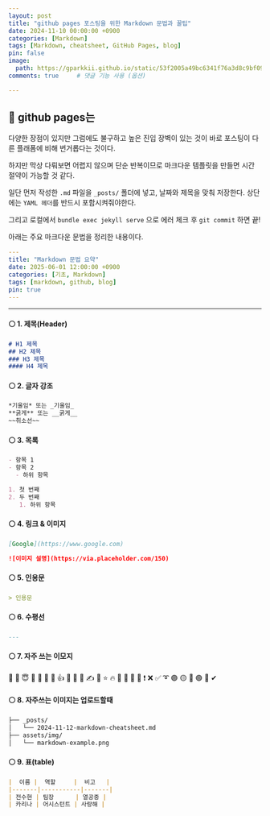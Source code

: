 ```yaml
---
layout: post
title: "github pages 포스팅을 위한 Markdown 문법과 꿀팁"
date: 2024-11-10 00:00:00 +0900
categories: [Markdown]
tags: [Markdown, cheatsheet, GitHub Pages, blog]
pin: false
image:
  path: https://gparkkii.github.io/static/53f2005a49bc6341f76a3d8c9bf09219/0ca3c/markdown.png
comments: true     # 댓글 기능 사용 (옵션)

---
```


## 🔵 github pages는 
다양한 장점이 있지만 그럼에도 불구하고 높은 진입 장벽이 있는 것이 바로 포스팅이 다른 플래폼에 비해 번거롭다는 것이다.

하지만 막상 다뤄보면 어렵지 않으며 단순 반복이므로 마크다운 템플릿을 만들면 시간 절약이 가능할 것 같다.

일단 먼저 작성한 `.md` 파일을 `_posts/` 폴더에 넣고, 날짜와 제목을 맞춰 저장한다. 상단에는 `YAML 헤더`를 반드시 포함시켜줘야한다.

그리고 로컬에서 `bundle exec jekyll serve` 으로 에러 체크 후 `git commit` 하면 끝!

아래는 주요 마크다운 문법을 정리한 내용이다.

```yaml
---
title: "Markdown 문법 요약"
date: 2025-06-01 12:00:00 +0900
categories: [기초, Markdown]
tags: [markdown, github, blog]
pin: true
---
```

---

#### ⚪ 1. 제목(Header)

```markdown
# H1 제목
## H2 제목
### H3 제목
#### H4 제목
```

#### ⚪ 2. 글자 강조
```md
*기울임* 또는 _기울임_
**굵게** 또는 __굵게__
~~취소선~~
```
#### ⚪ 3. 목록
```md
- 항목 1
- 항목 2
  - 하위 항목

1. 첫 번째
2. 두 번째
   1. 하위 항목
```

#### ⚪ 4. 링크 & 이미지
```md
[Google](https://www.google.com)

![이미지 설명](https://via.placeholder.com/150)
```
#### ⚪ 5. 인용문
```md
> 인용문
```

#### ⚪ 6. 수평선
```md
---
```

#### ⚪ 7. 자주 쓰는 이모지
💯
🥳
😇
🤬
💛
💜
👋
👍
👏
🙌
🙏
✍
🌙
⭐
🔥
🎉
📅
📌
💊
❗
❌
✅
➰
🟣
🟡
🔴
🟢
🔵
✔

#### ⚪ 8. 자주쓰는 이미지는 업로드할때
```md
├── _posts/
│   └── 2024-11-12-markdown-cheatsheet.md
├── assets/img/
│   └── markdown-example.png
```

#### ⚪ 9. 표(table)
```md
|  이름 |  역할     |  비고   |
|-------|-----------|-------|
| 전수현 | 팀장      | 열공중 |
| 카리나 | 어시스턴트 | 사랑해 |
```